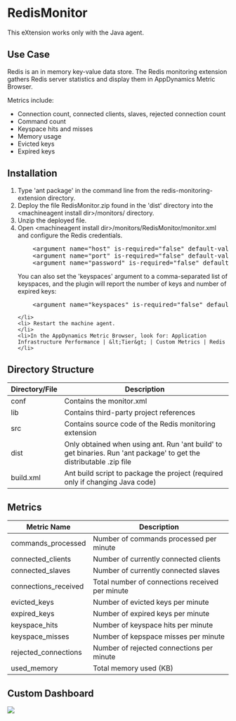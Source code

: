 RedisMonitor
============
This eXtension works only with the Java agent.

## Use Case

Redis is an in memory key-value data store. The Redis monitoring extension gathers Redis server statistics and display them in AppDynamics Metric Browser.

Metrics include:
- Connection count, connected clients, slaves, rejected connection count
- Command count
- Keyspace hits and misses
- Memory usage
- Evicted keys
- Expired keys

## Installation
<ol>
	<li>Type 'ant package' in the command line from the redis-monitoring-extension directory.
	</li>
	<li>Deploy the file RedisMonitor.zip found in the 'dist' directory into the &lt;machineagent install dir&gt;/monitors/ directory.
	</li>
	<li>Unzip the deployed file.
	</li>
	<li>Open &lt;machineagent install dir&gt;/monitors/RedisMonitor/monitor.xml and configure the Redis credentials.
<p></p>
<pre>
	&lt;argument name="host" is-required="false" default-value="localhost" /&gt;          
	&lt;argument name="port" is-required="false" default-value="6379" /&gt;
	&lt;argument name="password" is-required="false" default-value="" /&gt;
</pre>
 
You can also set the 'keyspaces' argument to a comma-separated list of keyspaces, and the plugin will report the number of keys and number of expired keys:
<p>
</p>
<pre>
	&lt;argument name="keyspaces" is-required="false" default-value="db0,db1" /&gt;
</pre>

	</li>	
	<li> Restart the machine agent.
	</li>
	<li>In the AppDynamics Metric Browser, look for: Application Infrastructure Performance | &lt;Tier&gt; | Custom Metrics | Redis
	</li>
</ol>

## Directory Structure

| Directory/File | Description |
|----------------|-------------|
|conf            | Contains the monitor.xml |
|lib             | Contains third-party project references |
|src             | Contains source code of the Redis monitoring extension |
|dist            | Only obtained when using ant. Run 'ant build' to get binaries. Run 'ant package' to get the distributable .zip file |
|build.xml       | Ant build script to package the project (required only if changing Java code) |

## Metrics

|Metric Name           | Description     |
|----------------------|-----------------|
|commands_processed    | Number of commands processed per minute |
|connected_clients     | Number of currently connected clients |
|connected_slaves      | Number of currently connected slaves |
|connections_received  | Total number of connections received per minute |
|evicted_keys          | Number of evicted keys per minute |
|expired_keys          | Number of expired keys per minute |
|keyspace_hits         | Number of keyspace hits per minute |
|keyspace_misses       | Number of kepspace misses per minute |
|rejected_connections  | Number of rejected connections per minute |
|used_memory           | Total memory used (KB) |

Custom Dashboard
-----------------
![](https://raw.github.com/Appdynamics/redis-monitoring-extension/master/RedisDashboard.PNG)
